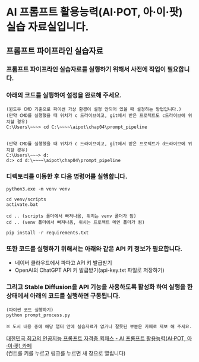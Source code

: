 # AI 프롬프트 활용능력(AI·POT, 아·이·팟) 실습 자료실입니다.
## 프롬프트 파이프라인 실습자료
### 프롬프트 파이프라인 실습자료를 실행하기 위해서 사전에 작업이 필요합니다.
### 아래의 코드를 실행하여 설정을 완료해 주세요.

```
(윈도우 CMD 기준으로 파이썬 가상 환경이 설정 안되어 있을 때 설정하는 방법입니다.)
(만약 CMD를 실행했을 때 위치가 c 드라이브이고, git에서 받은 프로젝트도 c드라이브에 위치할 경우)
C:\Users\~~~> cd C:\~~~~\aipot\chap04\prompt_pipeline

 
(만약 CMD를 실행했을 때 위치가 c 드라이브이고, git에서 받은 프로젝트가 d드라이브에 위치할 경우)
C:\Users\~~~> d: 
d:> cd d:\~~~~\aipot\chap04\prompt_pipeline
```

### 디렉토리를 이동한 후 다음 명령어를 실행합니다.
```
python3.exe -m venv venv

cd venv/scripts
activate.bat

cd .. (scripts 폴더에서 빠져나옴, 위치는 venv 폴더가 됨)
cd .. (venv 폴더에서 빠져나옴, 위치는 프로젝트 메인 폴더가 됨)

pip install -r requirements.txt
```
### 또한 코드를 실행하기 위해서는 아래와 같은 API 키 정보가 필요합니다.
<ul>
<li>네이버 클라우드에서 파파고 API 키 발급받기</li>
<li>OpenAI의 ChatGPT API 키 발급받기(api-key.txt 파일로 저장하기)</li>
</ul> 

### 그리고 Stable Diffusion을 API 기능을 사용하도록 활성화 하여 실행을 한 상태에서 아래의 코드를 실행하면 구동됩니다.
```
(파이썬 코드 실행하기)
python prompt_process.py

※ 도서 내용 중에 해당 챕터 안에 실습자료가 없거나 잘못된 부분은 카페로 제보 해 주세요.
```




[대한민국 최고의 인공지능 프롬프트 자격증 퀵패스 - AI 프롬프트 활용능력(AI·POT, 아·이·팟) 카페](https://cafe.naver.com/quickpass)<br>
(컨트롤 키를 누르고 링크를 누르면 새 창으로 열립니다)